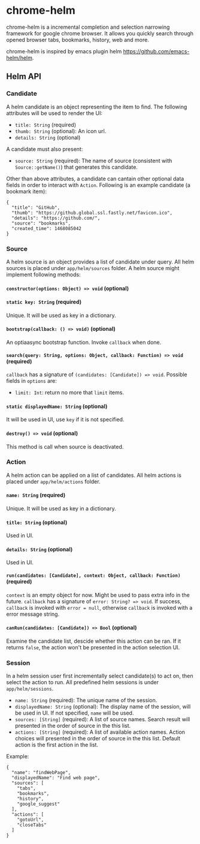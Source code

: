 # chrome-helm
chrome-helm is a incremental completion and selection narrowing framework for google chrome browser. It allows you quickly search through opened browser tabs, bookmarks, history, web and more.

chrome-helm is inspired by emacs plugin helm https://github.com/emacs-helm/helm.

## Helm API

### Candidate
A helm candidate is an object representing the item to find. The following attributes will be used to render the UI:
- `title: String` (required)
- `thumb: String` (optional): An icon url.
- `details: String` (optional)

A candidate must also present:
- `source: String` (required): The name of source (consistent with `Source::getName()`) that generates this candidate.

Other than above attributes, a candidate can cantain other optional data fields in order to interact with `Action`. Following is an example candidate (a bookmark item):
```
{
  "title": "GitHub",
  "thumb": "https://github.global.ssl.fastly.net/favicon.ico",
  "details": "https://github.com/",
  "source": "bookmarks",
  "created_time": 1468085042
}
```

### Source
A helm source is an object provides a list of candidate under query. All helm sources is placed under `app/helm/sources` folder. A helm source might implement following methods:

#### `constructor(options: Object) => void` (optional)

#### `static key: String` (required)
Unique. It will be used as key in a dictionary.

#### `bootstrap(callback: () => void)` (optional)
An optiaasync bootstrap function. Invoke `callback` when done.

#### `search(query: String, options: Object, callback: Function) => void` (required)
`callback` has a signature of `(candidates: [Candidate]) => void`. Possible fields in `options` are:
- `limit: Int`: return no more that `limit` items.

#### `static displayedName: String` (optional)
It will be used in UI, use `key` if it is not specified.

#### `destroy() => void` (optional)
This method is call when source is deactivated.

### Action
A helm action can be applied on a list of candidates. All helm actions is placed under `app/helm/actions` folder.

#### `name: String` (required)
Unique. It will be used as key in a dictionary.

#### `title: String` (optional)
Used in UI.

#### `details: String` (optional)
Used in UI.

#### `run(candidates: [Candidate], context: Object, callback: Function)` (required)
`context` is an empty object for now. Might be used to pass extra info in the future.
`callback` has a signature of `error: String? => void`. If success, `callback` is invoked with `error = null`, otherwise `callback` is invoked with a error message string.

#### `canRun(candidates: [Candidate]) => Bool` (optional)
Examine the candidate list, descide whether this action can be ran. If it returns `false`, the action won't be presented in the action selection UI.

### Session
In a helm session user first incrementally select candidate(s) to act on, then select the action to run. All predefined helm sessions is under `app/helm/sessions`.
- `name: String` (required): The unique name of the session.
- `displayedName: String` (optional): The display name of the session, will be used in UI. If not specified, `name` will be used.
- `sources: [String]` (required): A list of source names. Search result will presented in the order of source in the this list.
- `actions: [String]` (required): A list of available action names. Action choices will presented in the order of source in the this list. Default action is the first action in the list.

Example:
```
{
  "name": "findWebPage",
  "displayedName": "Find web page",
  "sources": [
    "tabs",
    "bookmarks",
    "history",
    "google_suggest"
  ],
  "actions": [
    "gotoUrl",
    "closeTabs"
  ]
}
```
